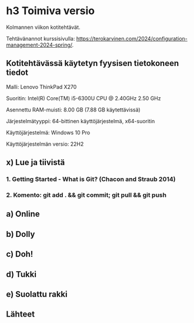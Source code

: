 # h3 Toimiva versio

Kolmannen viikon kotitehtävät.

Tehtävänannot kurssisivulla: https://terokarvinen.com/2024/configuration-management-2024-spring/.

## Kotitehtävässä käytetyn fyysisen tietokoneen tiedot

Malli: Lenovo ThinkPad X270

Suoritin: Intel(R) Core(TM) i5-6300U CPU @ 2.40GHz 2.50 GHz

Asennettu RAM-muisti: 8.00 GB (7.88 GB käytettävissä)

Järjestelmätyyppi: 64-bittinen käyttöjärjestelmä, x64-suoritin

Käyttöjärjestelmä: Windows 10 Pro

Käyttöjärjestelmän versio: 22H2

## x) Lue ja tiivistä

### 1. Getting Started - What is Git? (Chacon and Straub 2014)

### 2. Komento: git add . && git commit; git pull && git push

## a) Online

## b) Dolly

## c) Doh!

## d) Tukki

## e) Suolattu rakki

## Lähteet

